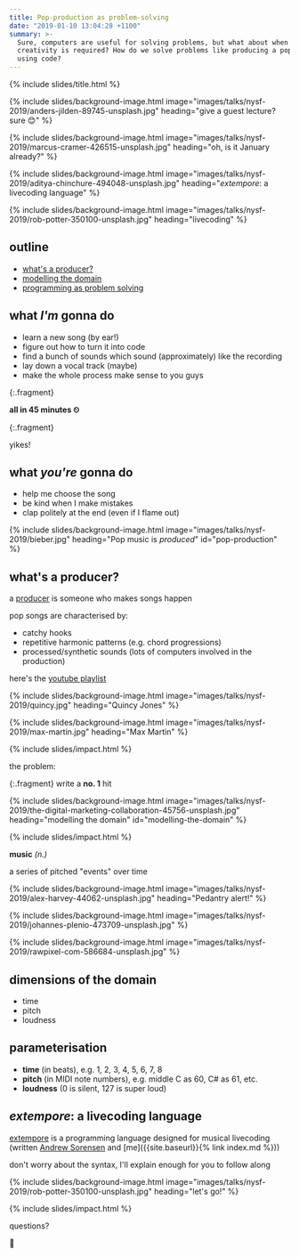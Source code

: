 ```yaml
---
title: Pop-production as problem-solving
date: "2019-01-10 13:04:28 +1100"
summary: >-
  Sure, computers are useful for solving problems, but what about when
  creativity is required? How do we solve problems like producing a pop song
  using code?
---
```


{% include slides/title.html %}

{% include slides/background-image.html
           image="images/talks/nysf-2019/anders-jilden-89745-unsplash.jpg"
           heading="give a guest lecture? sure 😊"  %}

{% include slides/background-image.html
           image="images/talks/nysf-2019/marcus-cramer-426515-unsplash.jpg"
           heading="oh, is it January already?"  %}

{% include slides/background-image.html
           image="images/talks/nysf-2019/aditya-chinchure-494048-unsplash.jpg"
           heading="<em>extempore</em>: a livecoding language"  %}

{% include slides/background-image.html
           image="images/talks/nysf-2019/rob-potter-350100-unsplash.jpg"
           heading="livecoding"  %}

## outline

- [what's a producer?](#pop-production)
- [modelling the domain](#modelling-the-domain)
- [programming as problem solving](#production-as-problem-solving)

## what *I'm* gonna do

- learn a new song (by ear!)
- figure out how to turn it into code
- find a bunch of sounds which sound (approximately) like the recording
- lay down a vocal track (maybe)
- make the whole process make sense to you guys

{:.fragment}

**all in 45 minutes ⏲**

{:.fragment}

yikes!

## what *you're* gonna do

- help me choose the song
- be kind when I make mistakes
- clap politely at the end (even if I flame out)

{% include slides/background-image.html
           image="images/talks/nysf-2019/bieber.jpg"
           heading="Pop music is <em>produced</em>"
		   id="pop-production" %}

## what's a producer?

a
[producer](https://www.recordingconnection.com/reference-library/recording-entrepreneurs/what-does-a-music-producer-do/)
is someone who makes songs happen

pop songs are characterised by:
- catchy hooks
- repetitive harmonic patterns (e.g. chord progressions)
- processed/synthetic sounds (lots of computers involved in the production)

here's the [youtube playlist](https://www.youtube.com/playlist?list=PLDcnymzs18LWrKzHmzrGH1JzLBqrHi3xQ)

{% include slides/background-image.html
           image="images/talks/nysf-2019/quincy.jpg"
           heading="Quincy Jones"  %}

{% include slides/background-image.html
           image="images/talks/nysf-2019/max-martin.jpg"
           heading="Max Martin"  %}

{% include slides/impact.html %}

the problem:

{:.fragment}
write a **no. 1** hit

{% include slides/background-image.html image="images/talks/nysf-2019/the-digital-marketing-collaboration-45756-unsplash.jpg" heading="modelling the domain" id="modelling-the-domain" %}

{% include slides/impact.html %}

**music** *(n.)*

a series of pitched "events" over time

{% include slides/background-image.html
           image="images/talks/nysf-2019/alex-harvey-44062-unsplash.jpg"
           heading="Pedantry alert!"  %}

{% include slides/background-image.html
           image="images/talks/nysf-2019/johannes-plenio-473709-unsplash.jpg"  %}

{% include slides/background-image.html
           image="images/talks/nysf-2019/rawpixel-com-586684-unsplash.jpg"  %}

## dimensions of the domain

- time
- pitch
- loudness

## parameterisation

- **time** (in beats), e.g. 1, 2, 3, 4, 5, 6, 7, 8
- **pitch** (in MIDI note numbers), e.g. middle C as 60, C# as 61, etc.
- **loudness** (0 is silent, 127 is super loud)

## *extempore*: a livecoding language

[extempore](https://extemporelang.github.io/) is a programming language designed
for musical livecoding (written [Andrew Sorensen](https://twitter.com/digego)
and [me]({{site.baseurl}}{% link index.md %}))

don't worry about the syntax, I'll explain enough for you to follow along

{% include slides/background-image.html
           image="images/talks/nysf-2019/rob-potter-350100-unsplash.jpg"
           heading="let's go!"  %}

{% include slides/impact.html %}

questions?

🤔

